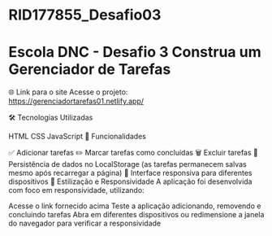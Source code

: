 # RID177855_Desafio03

# Escola DNC - Desafio 3 Construa um Gerenciador de Tarefas

🌐 Link para o site Acesse o projeto: https://gerenciadortarefas01.netlify.app/ 

🛠️ Tecnologias Utilizadas

HTML CSS JavaScript 🎯 Funcionalidades

✅ Adicionar tarefas ✏️ Marcar tarefas como concluídas 🗑️ Excluir tarefas 💾 Persistência de dados no LocalStorage (as tarefas permanecem salvas mesmo após recarregar a página) 📱 Interface responsiva para diferentes dispositivos 📐 Estilização e Responsividade A aplicação foi desenvolvida com foco em responsividade, utilizando:

Acesse o link fornecido acima Teste a aplicação adicionando, removendo e concluindo tarefas Abra em diferentes dispositivos ou redimensione a janela do navegador para verificar a responsividade
